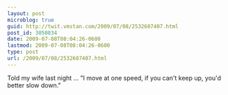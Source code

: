 ```yaml
---
layout: post
microblog: true
guid: http://twit.vmstan.com/2009/07/08/2532607407.html
post_id: 3050834
date: 2009-07-08T08:04:26-0600
lastmod: 2009-07-08T08:04:26-0600
type: post
url: /2009/07/08/2532607407.html
---
```

Told my wife last night ... "I move at one speed, if you can't keep up, you'd better slow down."
